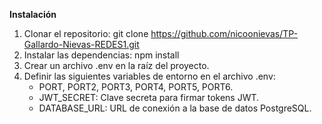 **Instalación**
1. Clonar el repositorio: git clone https://github.com/nicoonievas/TP-Gallardo-Nievas-REDES1.git
2. Instalar las dependencias: npm install 
3. Crear un archivo .env en la raíz del proyecto.
4. Definir las siguientes variables de entorno en el archivo .env:
      - PORT, PORT2, PORT3, PORT4, PORT5, PORT6.
      - JWT_SECRET: Clave secreta para firmar tokens JWT.
      - DATABASE_URL: URL de conexión a la base de datos PostgreSQL.
